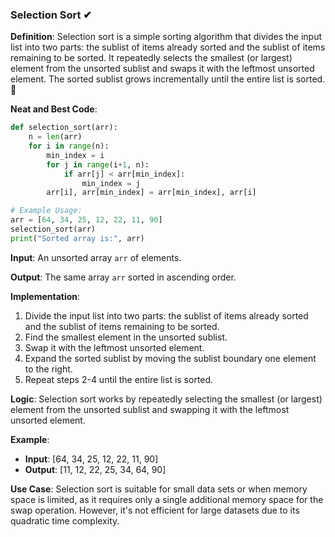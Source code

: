 ### Selection Sort ✔

**Definition**: Selection sort is a simple sorting algorithm that divides the input list into two parts: the sublist of items already sorted and the sublist of items remaining to be sorted. It repeatedly selects the smallest (or largest) element from the unsorted sublist and swaps it with the leftmost unsorted element. The sorted sublist grows incrementally until the entire list is sorted. 🎯

**Neat and Best Code**:
```python
def selection_sort(arr):
    n = len(arr)
    for i in range(n):
        min_index = i
        for j in range(i+1, n):
            if arr[j] < arr[min_index]:
                min_index = j
        arr[i], arr[min_index] = arr[min_index], arr[i]

# Example Usage:
arr = [64, 34, 25, 12, 22, 11, 90]
selection_sort(arr)
print("Sorted array is:", arr)
```

**Input**: An unsorted array `arr` of elements.

**Output**: The same array `arr` sorted in ascending order.

**Implementation**:
1. Divide the input list into two parts: the sublist of items already sorted and the sublist of items remaining to be sorted.
2. Find the smallest element in the unsorted sublist.
3. Swap it with the leftmost unsorted element.
4. Expand the sorted sublist by moving the sublist boundary one element to the right.
5. Repeat steps 2-4 until the entire list is sorted.

**Logic**: Selection sort works by repeatedly selecting the smallest (or largest) element from the unsorted sublist and swapping it with the leftmost unsorted element.

**Example**: 
- **Input**: [64, 34, 25, 12, 22, 11, 90]
- **Output**: [11, 12, 22, 25, 34, 64, 90]

**Use Case**: Selection sort is suitable for small data sets or when memory space is limited, as it requires only a single additional memory space for the swap operation. However, it's not efficient for large datasets due to its quadratic time complexity.
